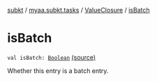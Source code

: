 [subkt](../../index.md) / [myaa.subkt.tasks](../index.md) / [ValueClosure](index.md) / [isBatch](./is-batch.md)

# isBatch

`val isBatch: `[`Boolean`](https://kotlinlang.org/api/latest/jvm/stdlib/kotlin/-boolean/index.html) [(source)](https://github.com/Myaamori/SubKt/blob/master/src/main/kotlin/myaa/subkt/tasks/tasks.kt#L416)

Whether this entry is a batch entry.

